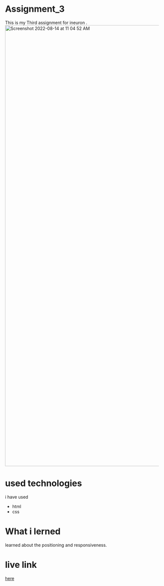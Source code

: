 # Assignment_3
This is my Third assignment for ineuron .
<img width="1440" alt="Screenshot 2022-08-14 at 11 04 52 AM" src="https://user-images.githubusercontent.com/84630436/184524018-92c7a6ee-fda7-4543-9521-6b62bbdafee2.png">

# used technologies 
i have used 
- html
- css
# What i lerned 
learned about the positioning and responsiveness.
# live link 
[here](https://project-3-court-justice-zr4l-163nyfm67.vercel.app/)
